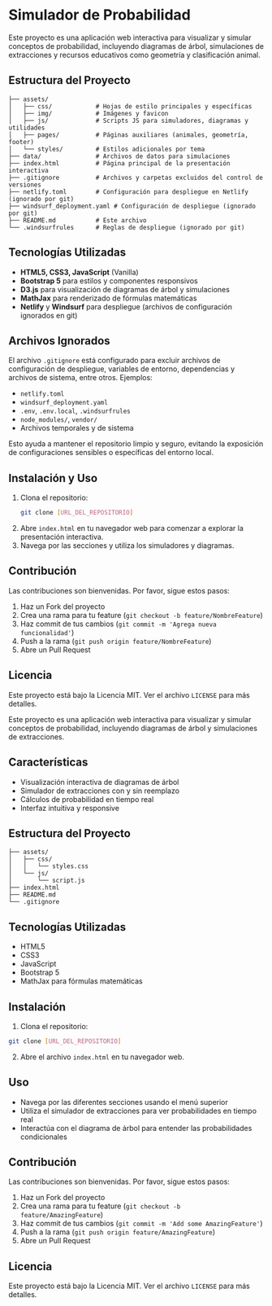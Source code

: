 # Simulador de Probabilidad

Este proyecto es una aplicación web interactiva para visualizar y simular conceptos de probabilidad, incluyendo diagramas de árbol, simulaciones de extracciones y recursos educativos como geometría y clasificación animal.

## Estructura del Proyecto

```
├── assets/
│   ├── css/            # Hojas de estilo principales y específicas
│   ├── img/            # Imágenes y favicon
│   ├── js/             # Scripts JS para simuladores, diagramas y utilidades
│   ├── pages/          # Páginas auxiliares (animales, geometría, footer)
│   └── styles/         # Estilos adicionales por tema
├── data/               # Archivos de datos para simulaciones
├── index.html          # Página principal de la presentación interactiva
├── .gitignore          # Archivos y carpetas excluidos del control de versiones
├── netlify.toml        # Configuración para despliegue en Netlify (ignorado por git)
├── windsurf_deployment.yaml # Configuración de despliegue (ignorado por git)
├── README.md           # Este archivo
└── .windsurfrules      # Reglas de despliegue (ignorado por git)
```

## Tecnologías Utilizadas

- **HTML5, CSS3, JavaScript** (Vanilla)
- **Bootstrap 5** para estilos y componentes responsivos
- **D3.js** para visualización de diagramas de árbol y simulaciones
- **MathJax** para renderizado de fórmulas matemáticas
- **Netlify** y **Windsurf** para despliegue (archivos de configuración ignorados en git)

## Archivos Ignorados

El archivo `.gitignore` está configurado para excluir archivos de configuración de despliegue, variables de entorno, dependencias y archivos de sistema, entre otros. Ejemplos:

- `netlify.toml`
- `windsurf_deployment.yaml`
- `.env`, `.env.local`, `.windsurfrules`
- `node_modules/`, `vendor/`
- Archivos temporales y de sistema

Esto ayuda a mantener el repositorio limpio y seguro, evitando la exposición de configuraciones sensibles o específicas del entorno local.

## Instalación y Uso

1. Clona el repositorio:
   ```bash
   git clone [URL_DEL_REPOSITORIO]
   ```
2. Abre `index.html` en tu navegador web para comenzar a explorar la presentación interactiva.
3. Navega por las secciones y utiliza los simuladores y diagramas.

## Contribución

Las contribuciones son bienvenidas. Por favor, sigue estos pasos:
1. Haz un Fork del proyecto
2. Crea una rama para tu feature (`git checkout -b feature/NombreFeature`)
3. Haz commit de tus cambios (`git commit -m 'Agrega nueva funcionalidad'`)
4. Push a la rama (`git push origin feature/NombreFeature`)
5. Abre un Pull Request

## Licencia

Este proyecto está bajo la Licencia MIT. Ver el archivo `LICENSE` para más detalles.


Este proyecto es una aplicación web interactiva para visualizar y simular conceptos de probabilidad, incluyendo diagramas de árbol y simulaciones de extracciones.

## Características

- Visualización interactiva de diagramas de árbol
- Simulador de extracciones con y sin reemplazo
- Cálculos de probabilidad en tiempo real
- Interfaz intuitiva y responsive

## Estructura del Proyecto

```
├── assets/
│   ├── css/
│   │   └── styles.css
│   └── js/
│       └── script.js
├── index.html
├── README.md
└── .gitignore
```

## Tecnologías Utilizadas

- HTML5
- CSS3
- JavaScript
- Bootstrap 5
- MathJax para fórmulas matemáticas

## Instalación

1. Clona el repositorio:
```bash
git clone [URL_DEL_REPOSITORIO]
```

2. Abre el archivo `index.html` en tu navegador web.

## Uso

- Navega por las diferentes secciones usando el menú superior
- Utiliza el simulador de extracciones para ver probabilidades en tiempo real
- Interactúa con el diagrama de árbol para entender las probabilidades condicionales

## Contribución

Las contribuciones son bienvenidas. Por favor, sigue estos pasos:

1. Haz un Fork del proyecto
2. Crea una rama para tu feature (`git checkout -b feature/AmazingFeature`)
3. Haz commit de tus cambios (`git commit -m 'Add some AmazingFeature'`)
4. Push a la rama (`git push origin feature/AmazingFeature`)
5. Abre un Pull Request

## Licencia

Este proyecto está bajo la Licencia MIT. Ver el archivo `LICENSE` para más detalles. 